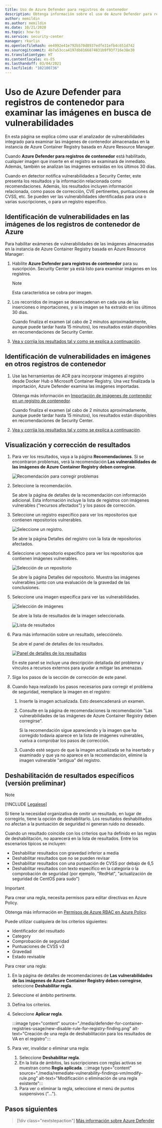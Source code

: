 ```yaml
---
title: Uso de Azure Defender para registros de contenedor
description: Obtenga información sobre el uso de Azure Defender para registros de contenedor para examinar imágenes de Linux en los registros hospedados en Linux.
author: memildin
ms.author: memildin
ms.date: 10/21/2020
ms.topic: how-to
ms.service: security-center
manager: rkarlin
ms.openlocfilehash: ee4992e41e792b570d8937edfe31efb4c651d742
ms.sourcegitcommit: 4b7a53cca4197db8166874831b9f93f716e38e30
ms.translationtype: HT
ms.contentlocale: es-ES
ms.lasthandoff: 03/04/2021
ms.locfileid: "102100736"
---
```

# <a name="use-azure-defender-for-container-registries-to-scan-your-images-for-vulnerabilities"></a>Uso de Azure Defender para registros de contenedor para examinar las imágenes en busca de vulnerabilidades

En esta página se explica cómo usar el analizador de vulnerabilidades integrado para examinar las imágenes de contenedor almacenadas en la instancia de Azure Container Registry basada en Azure Resource Manager.

Cuando **Azure Defender para registros de contenedor** está habilitado, cualquier imagen que inserte en el registro se examinará de inmediato. Además, también se analizan las imágenes extraídas en los últimos 30 días. 

Cuando en detector notifica vulnerabilidades a Security Center, este presenta los resultados y la información relacionada como recomendaciones. Además, los resultados incluyen información relacionada, como pasos de corrección, CVE pertinentes, puntuaciones de CVSS, etc. Se pueden ver las vulnerabilidades identificadas para una o varias suscripciones, o para un registro específico.


## <a name="identify-vulnerabilities-in-images-in-azure-container-registries"></a>Identificación de vulnerabilidades en las imágenes de los registros de contenedor de Azure 

Para habilitar exámenes de vulnerabilidades de las imágenes almacenadas en la instancia de Azure Container Registry basada en Azure Resource Manager:

1. Habilite **Azure Defender para registros de contenedor** para su suscripción. Security Center ya está listo para examinar imágenes en los registros.

    >[!NOTE]
    > Esta característica se cobra por imagen.

1. Los recorridos de imagen se desencadenan en cada una de las inserciones o importaciones, y si la imagen se ha extraído en los últimos 30 días. 

    Cuando finaliza el examen (al cabo de 2 minutos aproximadamente, aunque puede tardar hasta 15 minutos), los resultados están disponibles en recomendaciones de Security Center.

1. [Vea y corrija los resultados tal y como se explica a continuación](#view-and-remediate-findings).

## <a name="identify-vulnerabilities-in-images-in-other-container-registries"></a>Identificación de vulnerabilidades en imágenes en otros registros de contenedor 

1. Use las herramientas de ACR para incorporar imágenes al registro desde Docker Hub o Microsoft Container Registry.  Una vez finalizada la importación, Azure Defender examina las imágenes importadas. 

    Obtenga más información en [Importación de imágenes de contenedor en un registro de contenedor](../container-registry/container-registry-import-images.md).

    Cuando finaliza el examen (al cabo de 2 minutos aproximadamente, aunque puede tardar hasta 15 minutos), los resultados están disponibles en recomendaciones de Security Center.

1. [Vea y corrija los resultados tal y como se explica a continuación](#view-and-remediate-findings).


## <a name="view-and-remediate-findings"></a>Visualización y corrección de resultados

1. Para ver los resultados, vaya a la página **Recomendaciones**. Si se encontraron problemas, verá la recomendación **Las vulnerabilidades de las imágenes de Azure Container Registry deben corregirse**.

    ![Recomendación para corregir problemas ](media/monitor-container-security/acr-finding.png)

1. Seleccione la recomendación. 

    Se abre la página de detalles de la recomendación con información adicional. Esta información incluye la lista de registros con imágenes vulnerables ("recursos afectados") y los pasos de corrección. 

1. Seleccione un registro específico para ver los repositorios que contienen repositorios vulnerables.

    ![Seleccione un registro.](media/monitor-container-security/acr-finding-select-registry.png)

    Se abre la página Detalles del registro con la lista de repositorios afectados.

1. Seleccione un repositorio específico para ver los repositorios que contienen imágenes vulnerables.

    ![Selección de un repositorio](media/monitor-container-security/acr-finding-select-repository.png)

    Se abre la página Detalles del repositorio. Muestra las imágenes vulnerables junto con una evaluación de la gravedad de las conclusiones.

1. Seleccione una imagen específica para ver las vulnerabilidades.

    ![Selección de imágenes](media/monitor-container-security/acr-finding-select-image.png)

    Se abre la lista de resultados de la imagen seleccionada.

    ![Lista de resultados](media/monitor-container-security/acr-findings.png)

1. Para más información sobre un resultado, selecciónelo. 

    Se abre el panel de detalles de los resultados.

    [![Panel de detalles de los resultados](media/monitor-container-security/acr-finding-details-pane.png)](media/monitor-container-security/acr-finding-details-pane.png#lightbox)

    En este panel se incluye una descripción detallada del problema y vínculos a recursos externos para ayudar a mitigar las amenazas.

1. Siga los pasos de la sección de corrección de este panel.

1. Cuando haya realizado los pasos necesarios para corregir el problema de seguridad, reemplace la imagen en el registro:

    1. Inserte la imagen actualizada. Esto desencadenará un examen. 
    
    1. Consulte en la página de recomendaciones la recomendación "Las vulnerabilidades de las imágenes de Azure Container Registry deben corregirse". 
    
        Si la recomendación sigue apareciendo y la imagen que ha corregido todavía aparece en la lista de imágenes vulnerables, vuelva a comprobar los pasos de corrección.

    1. Cuando esté seguro de que la imagen actualizada se ha insertado y examinado y que ya no aparece en la recomendación, elimine la imagen vulnerable "antigua" del registro.


## <a name="disable-specific-findings-preview"></a>Deshabilitación de resultados específicos (versión preliminar)

> [!NOTE]
> [!INCLUDE [Legalese](../../includes/security-center-preview-legal-text.md)]

Si tiene la necesidad organizativa de omitir un resultado, en lugar de corregirlo, tiene la opción de deshabilitarlo. Los resultados deshabilitados no afectan a la puntuación de seguridad ni generan ruido no deseado.

Cuando un resultado coincide con los criterios que ha definido en las reglas de deshabilitación, no aparecerá en la lista de resultados. Entre los escenarios típicos se incluyen:

- Deshabilitar resultados con gravedad inferior a media
- Deshabilitar resultados que no se pueden revisar
- Deshabilitar resultados con una puntuación de CVSS por debajo de 6,5
- Deshabilitar resultados con texto específico en la categoría o la comprobación de seguridad (por ejemplo, "RedHat", "actualización de seguridad de CentOS para sudo")

> [!IMPORTANT]
> Para crear una regla, necesita permisos para editar directivas en Azure Policy.
>
> Obtenga más información en [Permisos de Azure RBAC en Azure Policy](../governance/policy/overview.md#azure-rbac-permissions-in-azure-policy).

Puede utilizar cualquiera de los criterios siguientes: 

- Identificador del resultado 
- Category
- Comprobación de seguridad 
- Puntuaciones de CVSS v3
- Gravedad 
- Estado revisable 

Para crear una regla:

1. En la página de detalles de recomendaciones de **Las vulnerabilidades de las imágenes de Azure Container Registry deben corregirse**, seleccione **Deshabilitar regla**.
1. Seleccione el ámbito pertinente.
1. Defina los criterios.
1. Seleccione **Aplicar regla**.

    :::image type="content" source="./media/defender-for-container-registries-usage/new-disable-rule-for-registry-finding.png" alt-text="Creación de una regla de deshabilitación para los resultados de VA en el registro":::

1. Para ver, invalidar o eliminar una regla: 
    1. Seleccione **Deshabilitar regla**.
    1. En la lista de ámbitos, las suscripciones con reglas activas se muestran como **Regla aplicada**.
        :::image type="content" source="./media/remediate-vulnerability-findings-vm/modify-rule.png" alt-text="Modificación o eliminación de una regla existente":::
    1. Para ver o eliminar la regla, seleccione el menú de puntos suspensivos ("...").


## <a name="next-steps"></a>Pasos siguientes

> [!div class="nextstepaction"]
> [Más información sobre Azure Defender](azure-defender.md)
